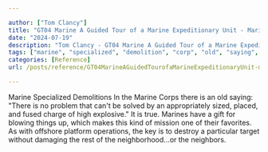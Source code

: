 ```yaml
---

author: ["Tom Clancy"]
title: "GT04 Marine A Guided Tour of a Marine Expeditionary Unit - Marine_split_132.html"
date: "2024-07-19"
description: "Tom Clancy - GT04 Marine A Guided Tour of a Marine Expeditionary Unit"
tags: ["marine", "specialized", "demolition", "corp", "old", "saying", "problem", "ca", "solved", "appropriately", "sized", "placed", "fused", "charge", "high", "explosive", "true", "gift", "blowing", "thing", "make", "kind", "mission", "one", "favorite"]
categories: [Reference]
url: /posts/reference/GT04MarineAGuidedTourofaMarineExpeditionaryUnit-marinesplit132html

---
```



Marine
Specialized Demolitions
In the Marine Corps there is an old saying: "There is no problem that can't be solved by an appropriately sized, placed, and fused charge of high explosive." It is true. Marines have a gift for blowing things up, which makes this kind of mission one of their favorites. As with offshore platform operations, the key is to destroy a particular target without damaging the rest of the neighborhood...or the neighbors.
